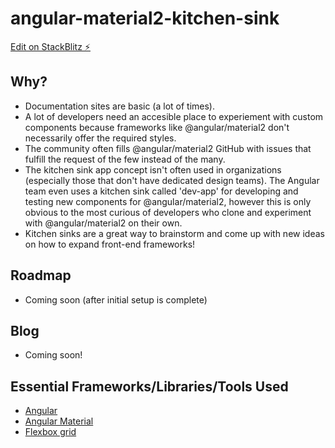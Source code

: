 # angular-material2-kitchen-sink

[Edit on StackBlitz ⚡️](https://stackblitz.com/edit/angular-material2-kitchen-sink)

## Why?

- Documentation sites are basic (a lot of times).
- A lot of developers need an accesible place to experiement with custom components because frameworks like @angular/material2 don't necessarily offer the required styles.
- The community often fills @angular/material2 GitHub with issues that fulfill the request of the few instead of the many.
- The kitchen sink app concept isn't often used in organizations (especially those that don't have dedicated design teams). The Angular team even uses a kitchen sink called 'dev-app' for developing and testing new components for @angular/material2, however this is only obvious to the most curious of developers who clone and experiment with @angular/material2 on their own.
- Kitchen sinks are a great way to brainstorm and come up with new ideas on how to expand front-end frameworks!

## Roadmap

- Coming soon (after initial setup is complete)

## Blog

- Coming soon!

## Essential Frameworks/Libraries/Tools Used

- [Angular](https://angular.io/)
- [Angular Material](https://material.angular.io/)
- [Flexbox grid](http://flexboxgrid.com/)